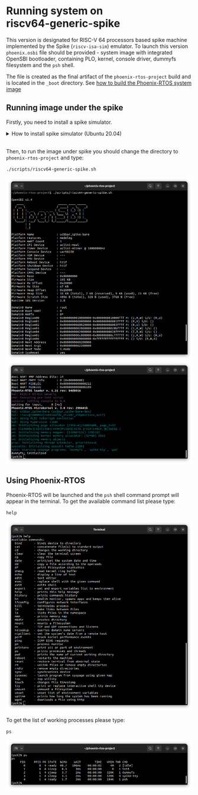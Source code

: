 # Running system on <nobr>riscv64-generic-spike</nobr>

This version is designated for RISC-V 64 processors based spike machine implemented by the Spike (`riscv-isa-sim`)
emulator. To launch this version `phoenix.osbi` file should be provided - system image with integrated OpenSBI
bootloader, containing PLO, kernel, console driver, dummyfs filesystem and the `psh` shell.

The file is created as the final artifact of the `phoenix-rtos-project` build and is located in the `_boot` directory.
See [how to build the Phoenix-RTOS system image](../building/index.md)

## Running image under the spike

Firstly, you need to install a spike simulator.

  <details>
  <summary>How to install spike simulator (Ubuntu 20.04)</summary>

  1. Clone the `riscv-isa-sim` GitHub repository. System was tested on commit `5fa1cd54` on `master` branch.

      ```console
      git clone https://github.com/riscv-software-src/riscv-isa-sim.git --single-branch
      ```

  2. Enter the downloaded repository

      ```console
      cd riscv-isa-sim
      ```

  3. Check out the commit `5fa1cd54`

      ```console
      git checkout 5fa1cd54
      ```

  4. Install the device-tree-compiler

      ```console
      sudo apt-get update && \
      sudo apt-get install device-tree-compiler
      ```

  5. Install the Spike RISC-V ISA Simulator

      ```console
      mkdir build && \
      cd build && \
      ../configure --prefix=$RISCV && \
      make && \
      sudo make install
      ```

  </details>
  </br>

Then, to run the image under spike you should change the directory to `phoenix-rtos-project` and type:

```console
./scripts/riscv64-generic-spike.sh
```

![Image](../_static/images/quickstart/riscv64-generic-spike1.png)
</br>
![Image](../_static/images/quickstart/riscv64-generic-spike2.png)

## Using Phoenix-RTOS

Phoenix-RTOS will be launched and the `psh` shell command prompt will appear in the terminal. To get the available
command list please type:

```console
help
```

![Image](../_static/images/quickstart/riscv64-generic-spike-help.png)

To get the list of working processes please type:

```console
ps
```

![Image](../_static/images/quickstart/riscv64-generic-spike-ps.png)
